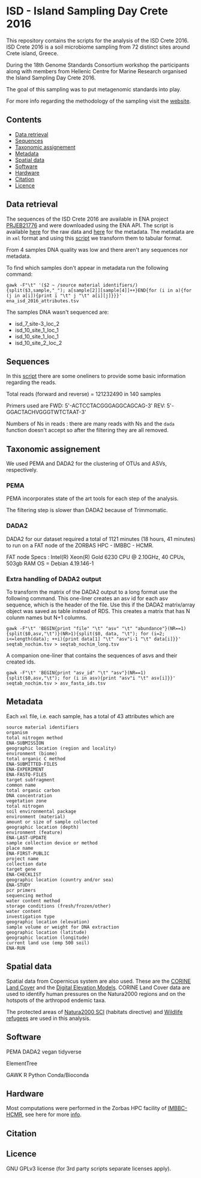# ISD - Island Sampling Day Crete 2016

This repository contains the scripts for the analysis of the ISD Crete 2016.
ISD Crete 2016 is a soil microbiome sampling from 72 distinct sites around 
Crete island, Greece. 

During the 18th Genome Standards Consortium workshop the participants along
with members from Hellenic Centre for Marine Research organised the Island 
Sampling Day Crete 2016.

The goal of this sampling was to put metagenomic standards into play.

For more info regarding the methodology of the sampling 
visit the [website](https://lab42open-team.github.io/isd-crete-website/).

## Contents

* [Data retrieval](#data-retrieval)
* [Sequences](#sequences)
* [Taxonomic assignement](#taxonomic-assignement)
* [Metadata](#metadata)
* [Spatial data](#spatial-data)
* [Software](#software)
* [Hardware](#hardware)
* [Citation](#citation)
* [Licence](#licence)

## Data retrieval

The sequences of the ISD Crete 2016 are available in ENA project [PRJEB21776](https://www.ebi.ac.uk/ena/browser/view/PRJEB21776)
and were downloaded using the ENA API. The script is available [here](scripts/get_isd_crete_2016_fastq.sh) for the
raw data and [here](scripts/get_isd_crete_2016_attributes.py) for the metadata.
The metadata are in `xml` format and using this [script](https://github.com/savvas-paragkamian/isd-crete/blob/main/scripts/ena_xml_to_csv.py) we transform them to
tabular format.

From 4 samples DNA quality was low and there aren't any sequences nor metadata.

To find which samples don't appear in metadata run the following command:
```
gawk -F"\t" '($2 ~ /source material identifiers/){split($3,sample,"_"); a[sample[2]][sample[4]]++}END{for (i in a){for (j in a[i]){print i "\t" j "\t" a[i][j]}}}' ena_isd_2016_attributes.tsv
```
The samples DNA wasn't sequenced are: 
* isd_7_site-3_loc_2
* isd_10_site_1_loc_1
* isd_10_site_1_loc_1
* isd_10_site_2_loc_2

## Sequences

In this [script](scripts/isd_crete_reads_summary.sh) there are some oneliners
to provide some basic information regarding the reads.

Total reads (forward and reverse) = 121232490 in 140 samples

Primers used are FWD: 5'-ACTCCTACGGGAGGCAGCAG-3' REV: 5'-GGACTACHVGGGTWTCTAAT-3'

Numbers of Ns in reads : there are many reads with Ns and the `dada` function
doesn't accept so after the filtering they are all removed.

## Taxonomic assignement
We used PEMA and DADA2 for the clustering of OTUs and ASVs, respectively.

### PEMA

PEMA incorporates state of the art tools for each step of the analysis.

The filtering step is slower than DADA2 because of Trimmomatic.

### DADA2
DADA2 for our dataset required a total of 1121 minutes (18 hours, 41 minutes)
to run on a FAT node of the ZORBAS HPC - IMBBC - HCMR.

FAT node Specs : Intel(R) Xeon(R) Gold 6230 CPU @ 2.10GHz, 40 CPUs, 503gb RAM
OS = Debian 4.19.146-1

### Extra handling of DADA2 output

To transform the matrix of the DADA2 output to a long format use the following
command. This one-liner creates an asv id for each asv sequence, which is the
header of the file. Use this if the DADA2 matrix/array object was saved as
table instead of RDS. This creates a matrix that has N colunm names but N+1
columns.


```
gawk -F"\t" 'BEGIN{print "file" "\t" "asv" "\t" "abundance"}(NR==1){split($0,asv,"\t")}(NR>1){split($0, data, "\t"); for (i=2; i<=length(data); ++i){print data[1] "\t" "asv"i-1 "\t" data[i]}}' seqtab_nochim.tsv > seqtab_nochim_long.tsv
```

A companion one-liner that contains the sequences of asvs and their created ids.
```
gawk -F"\t" 'BEGIN{print "asv_id" "\t" "asv"}(NR==1){split($0,asv,"\t"); for (i in asv){print "asv"i "\t" asv[i]}}' seqtab_nochim.tsv > asv_fasta_ids.tsv
```

## Metadata

Each `xml` file, i.e. each sample, has a total of 43 attributes which are 

```
source material identifiers
organism
total nitrogen method
ENA-SUBMISSION
geographic location (region and locality)
environment (biome)
total organic C method
ENA-SUBMITTED-FILES
ENA-EXPERIMENT
ENA-FASTQ-FILES
target subfragment
common name
total organic carbon
DNA concentration
vegetation zone
total nitrogen
soil environmental package
environment (material)
amount or size of sample collected
geographic location (depth)
environment (feature)
ENA-LAST-UPDATE
sample collection device or method
place name
ENA-FIRST-PUBLIC
project name
collection date
target gene
ENA-CHECKLIST
geographic location (country and/or sea)
ENA-STUDY
pcr primers
sequencing method
water content method
storage conditions (fresh/frozen/other)
water content
investigation type
geographic location (elevation)
sample volume or weight for DNA extraction
geographic location (latitude)
geographic location (longitude)
current land use (emp 500 soil)
ENA-RUN
```

## Spatial data

Spatial data from Copernicus system are also used. These are the 
[CORINE Land Cover](https://land.copernicus.eu/pan-european/corine-land-cover/clc2018?tab=download)
and the [Digital Elevation Models](https://www.eea.europa.eu/data-and-maps/data/copernicus-land-monitoring-service-eu-dem).
CORINE Land Cover data are used to identify human pressures on the Natura2000
regions and on the hotspots of the arthropod endemic taxa.

The protected areas of [Natura2000 SCI](https://www.eea.europa.eu/data-and-maps/data/natura-14)
(habitats directive) and [Wildlife refugees](https://www.protectedplanet.net/en/thematic-areas/wdpa?tab=WDPA)
are used in this analysis. 

## Software

PEMA
DADA2
vegan
tidyverse

ElementTree

GAWK
R 
Python
Conda/Bioconda
## Hardware

Most computations were performed in the Zorbas HPC facility of [IMBBC-HCMR](https://hpc.hcmr.gr),
see here for more [info](https://doi.org/10.1093/gigascience/giab053).

## Citation

## Licence

GNU GPLv3 license (for 3rd party scripts separate licenses apply).

